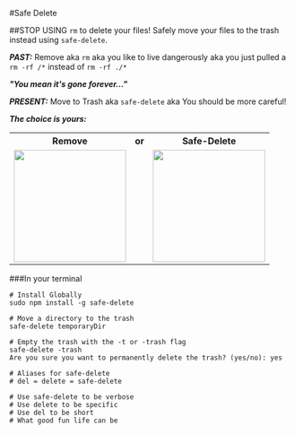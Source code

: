 #Safe Delete

##STOP USING `rm` to delete your files! Safely move your files to the trash instead using `safe-delete`.

***PAST:*** Remove aka `rm` aka you like to live dangerously aka you just pulled a `rm -rf /*` instead of `rm -rf ./*`

***"You mean it's gone forever..."***

***PRESENT:*** Move to Trash aka `safe-delete` aka You should be more careful!


***The choice is yours:***

<table style="text-align:center;">
  <tr>
    <th>Remove</th>
    <th>or</th>
    <th>Safe-Delete</th>
  <tr>
  <tr>
    <td><img src="https://raw.githubusercontent.com/louisbuchbinder/safe-delete/master/images/guillotine.png" height="200px" width="200px"></td>
    <td></td>
    <td><img src="https://raw.githubusercontent.com/louisbuchbinder/safe-delete/master/images/trashcan.png" height="200px" width="200px"></td>
  </tr>
</table>


###In your terminal
```
# Install Globally
sudo npm install -g safe-delete

# Move a directory to the trash
safe-delete temporaryDir

# Empty the trash with the -t or -trash flag
safe-delete -trash
Are you sure you want to permanently delete the trash? (yes/no): yes

# Aliases for safe-delete
# del = delete = safe-delete

# Use safe-delete to be verbose
# Use delete to be specific
# Use del to be short
# What good fun life can be

```